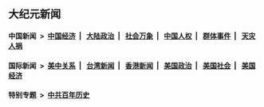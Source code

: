 ## 大纪元新闻

#### 中国新闻 &nbsp;>&nbsp; [中国经济](indexes/ncid283/README.md?05200445) &nbsp;| &nbsp; [大陆政治](indexes/ncid277/README.md?05200445) &nbsp;| &nbsp; [社会万象](indexes/ncid282/README.md?05200445) &nbsp;| &nbsp; [中国人权](indexes/ncid278/README.md?05200445) &nbsp;| &nbsp; [群体事件](indexes/ncid279/README.md?05200445) &nbsp;| &nbsp; [天灾人祸](indexes/ncid280/README.md?05200445)

#### 国际新闻 &nbsp;>&nbsp; [美中关系](indexes/nf1412576/README.md?05200445) &nbsp;| &nbsp; [台湾新闻](indexes/ncid1349361/README.md?05200445) &nbsp;| &nbsp; [香港新闻](indexes/ncid1349362/README.md?05200445) &nbsp;| &nbsp; [美国政治](indexes/ncid1078159/README.md?05200445) &nbsp;| &nbsp; [美国社会](indexes/ncid1078160/README.md?05200445) &nbsp;| &nbsp; [美国经济](indexes/ncid1078158/README.md?05200445)

#### 特别专题 &nbsp;>&nbsp; [中共百年历史](https://github.com/epoch-news/epoch-special/blob/master/README.md?05200445)  
